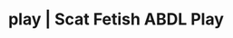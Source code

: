---
categories:
- POV Erotica
- Queer Kinks
- Fantasy Kink
- ASMR Porn
- Digital Dominance
image: /assets/images/1747714220509.jpg
layout: post
schema:
  description: Premium adult content featuring Scat Fetish, ABDL Play. High-quality
    images with sensual themes.
  keywords:
  - Immersive Erotica
  - NSFW Art
  - ABDL Play
  - Latex Fetish
  - Body Positivity
  - Scat Fetish
  name: 1747714220509 | Scat Fetish ABDL Play
  type: VisualArtwork
seo:
  description: Featured content with exclusive ABDL Play, Scat Fetish. HD images available.
  keywords: ABDL Play, Scat Fetish
  og_image: /assets/images/1747714220509.jpg
  schema_type: VisualArtwork
tags:
- '#play'
- Scat Fetish
- ABDL Play
title: play | Scat Fetish ABDL Play
---